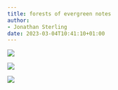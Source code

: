 ```yaml
---
title: forests of evergreen notes
author:
- Jonathan Sterling
date: 2023-03-04T10:41:10+01:00
---
```


![](tfmt-000R)

![](tfmt-000U)

![](tfmt-000Q)
